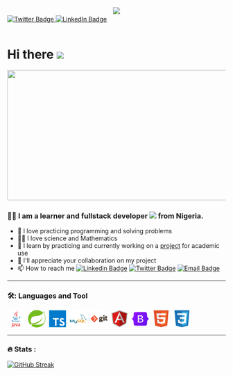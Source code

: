 
<div id="header" align = "center">
                          <img src ="https://media.giphy.com/media/ndM7oIOjaDQOhMKtF3/giphy.gif" width="100"/>
                          </div>
                          <div id ="badges">
  <a href="https://twitter.com/_edugreat?t=6RoWjFQ2_M3VsA9IRVS5uQ&s=09">
  <img src = "https://img.shields.io/twitter/url?style=social&url=https%3A%2F%2Fimg.shields.io%2Fbadge%2FTwitter-blue%3Fstyle%3Dfor-the-badge%26logo%3Dtwitter%26logoColor%3Dwhite" alt="Twitter Badge"/>
  </a>
  <a href="https://www.linkedin.com/chinedu-anyanwu-313003236">
    <img src="https://img.shields.io/badge/LinkedIn-blue?style=for-the-badge&logo=linkedin&logoColor=white" alt="LinkedIn Badge"/>
  </a>
  </div>
  <img src="https://komarev.com/ghpvc/?username=edugreat&style=flat-square&color=blue" alt=""/>
  <h1>
  Hi there
  <img src="https://media.giphy.com/media/hvRJCLFzcasrR4ia7z/giphy.gif" width="30px"/>
</h1>

<div align="center">
  <img src="https://media.giphy.com/media/dWesBcTLavkZuG35MI/giphy.gif" width="600" height="300"/>
</div>


### :man_technologist: I am a learner and fullstack developer <img src="https://media.giphy.com/media/WUlplcMpOCEmTGBtBW/giphy.gif" width="30"> from Nigeria.
  
- 👀 I love practicing programming and solving problems
- 🧑‍🎓 I love science and Mathematics
- 🌱 I learn by practicing and currently working on a [project](https://github.com/edugreat/ekademiks) for academic use
- 💞️ I'll appreciate your collaboration on my project
- 📫 How to reach me [![Linkedin Badge](https://img.shields.io/badge/LinkedIn-blue?style=for-the-badge&logo=linkedin&logoColor=white)](https://www.linkedin.com/chinedu-anyanwu-313003236)  [![Twitter Badge](https://img.shields.io/twitter/url?style=social&url=https%3A%2F%2Fimg.shields.io%2Fbadge%2FTwitter-blue%3Fstyle%3Dfor-the-badge%26logo%3Dtwitter%26logoColor%3Dwhite)](https/twitter.com/Chinedu53931947)  [![Email Badge](https://badgen.net/badge/email/me/green?icon=https://www.bing.com/ck/a?!&&p=74fcfef780daeda1JmltdHM9MTY3MDYzMDQwMCZpZ3VpZD0yOTEyODczMy0xODIxLTY2ZTctMmFjNC05NTU4MTkzYzY3MTcmaW5zaWQ9NTQ1OA&ptn=3&hsh=3&fclid=29128733-1821-66e7-2ac4-9558193c6717&u=a1L2ltYWdlcy9zZWFyY2g_cT1FbWFpbCUyMEljb24mRk9STT1JUUZSQkEmaWQ9RjRCNzIyQzFEMzk5NDc5M0M0QTkzQkU1QzAxQ0M2NkYxRDQ3QjA0RA&ntb=1)](anyanwuchinedu687@yahoo.com)

---

### 🛠️: Languages and Tool
<div>
  <img src="https://github.com/devicons/devicon/blob/master/icons/java/java-original-wordmark.svg" title="Java" alt="Java" width="40" height="40"/>&nbsp;
  <img src="https://github.com/devicons/devicon/blob/master/icons/spring/spring-original.svg" title="Spring" alt="Spring" width="40" height="40"/>&nbsp;
  <img src="https://github.com/devicons/devicon/blob/master/icons/typescript/typescript-original.svg" title="TypeScript" alt="TypeScript" width="40" height="40"/>&nbsp;
  <img src="https://github.com/devicons/devicon/blob/master/icons/mysql/mysql-original-wordmark.svg" title="Mysql" alt="Mysql" width="40" height="40"/>&nbsp;
  <img src="https://github.com/devicons/devicon/blob/master/icons/git/git-original-wordmark.svg" title="Git" alt="Git" width="40" height="40"/>&nbsp;
  <img src="https://github.com/devicons/devicon/blob/master/icons/angularjs/angularjs-original.svg" title="Angular" alt="Angular" width="40" height="40"/>&nbsp;
  <img src="https://github.com/devicons/devicon/blob/master/icons/bootstrap/bootstrap-original.svg" title="Bootstrap" alt="Bootstrap" width="40" height="40"/>&nbsp;
  <img src="https://github.com/devicons/devicon/blob/master/icons/html5/html5-original.svg" title="Html" alt="Html" width="40" height="40"/>&nbsp;
  <img src="https://github.com/devicons/devicon/blob/master/icons/css3/css3-original.svg" title="CSS" alt="CSS" width="40" height="40"/>&nbsp;
  
 </div>
 
 ---

### :fire: Stats :
[![GitHub Streak](http://github-readme-streak-stats.herokuapp.com?user=edugreat&theme=dark&background=000000)](https://git.io/streak-stats)

<!---
edugreat/edugreat is a ✨ special ✨ repository because its `README.md` (this file) appears on your GitHub profile.
You can click the Preview link to take a look at your changes.
--->
